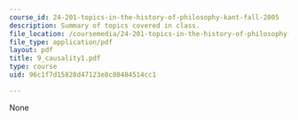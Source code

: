 ```yaml
---
course_id: 24-201-topics-in-the-history-of-philosophy-kant-fall-2005
description: Summary of topics covered in class.
file_location: /coursemedia/24-201-topics-in-the-history-of-philosophy-kant-fall-2005/96c1f7d15828d47123e8c80484514cc1_9_causality1.pdf
file_type: application/pdf
layout: pdf
title: 9_causality1.pdf
type: course
uid: 96c1f7d15828d47123e8c80484514cc1

---
```

None